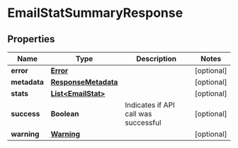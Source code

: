 

# EmailStatSummaryResponse


## Properties

| Name | Type | Description | Notes |
|------------ | ------------- | ------------- | -------------|
|**error** | [**Error**](Error.md) |  |  [optional] |
|**metadata** | [**ResponseMetadata**](ResponseMetadata.md) |  |  [optional] |
|**stats** | [**List&lt;EmailStat&gt;**](EmailStat.md) |  |  [optional] |
|**success** | **Boolean** | Indicates if API call was successful |  [optional] |
|**warning** | [**Warning**](Warning.md) |  |  [optional] |



